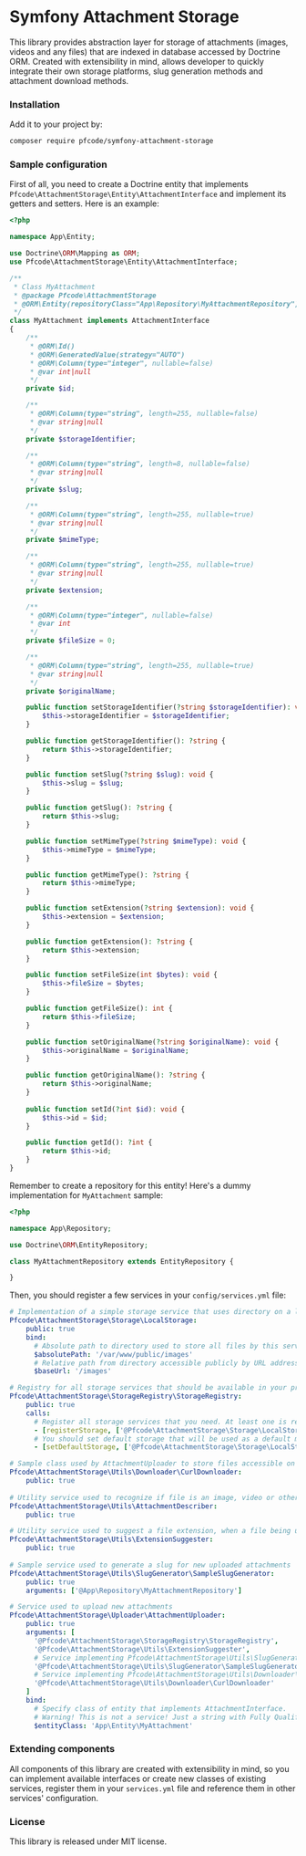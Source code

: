 # Symfony Attachment Storage
This library provides abstraction layer for storage of attachments (images, videos and any files) that are indexed in 
database accessed by Doctrine ORM. Created with extensibility in mind, allows developer to quickly integrate their own
storage platforms, slug generation methods and attachment download methods.

### Installation
Add it to your project by:
```bash
composer require pfcode/symfony-attachment-storage
```

### Sample configuration
First of all, you need to create a Doctrine entity that implements `Pfcode\AttachmentStorage\Entity\AttachmentInterface` 
and implement its getters and setters. Here is an example:

```php
<?php

namespace App\Entity;

use Doctrine\ORM\Mapping as ORM;
use Pfcode\AttachmentStorage\Entity\AttachmentInterface;

/**
 * Class MyAttachment
 * @package Pfcode\AttachmentStorage
 * @ORM\Entity(repositoryClass="App\Repository\MyAttachmentRepository")
 */
class MyAttachment implements AttachmentInterface
{
    /**
     * @ORM\Id()
     * @ORM\GeneratedValue(strategy="AUTO")
     * @ORM\Column(type="integer", nullable=false)
     * @var int|null
     */
    private $id;

    /**
     * @ORM\Column(type="string", length=255, nullable=false)
     * @var string|null
     */
    private $storageIdentifier;

    /**
     * @ORM\Column(type="string", length=8, nullable=false)
     * @var string|null
     */
    private $slug;

    /**
     * @ORM\Column(type="string", length=255, nullable=true)
     * @var string|null
     */
    private $mimeType;

    /**
     * @ORM\Column(type="string", length=255, nullable=true)
     * @var string|null
     */
    private $extension;

    /**
     * @ORM\Column(type="integer", nullable=false)
     * @var int
     */
    private $fileSize = 0;

    /**
     * @ORM\Column(type="string", length=255, nullable=true)
     * @var string|null
     */
    private $originalName;

    public function setStorageIdentifier(?string $storageIdentifier): void {
        $this->storageIdentifier = $storageIdentifier;
    }

    public function getStorageIdentifier(): ?string {
        return $this->storageIdentifier;
    }

    public function setSlug(?string $slug): void {
        $this->slug = $slug;
    }

    public function getSlug(): ?string {
        return $this->slug;
    }

    public function setMimeType(?string $mimeType): void {
        $this->mimeType = $mimeType;
    }

    public function getMimeType(): ?string {
        return $this->mimeType;
    }

    public function setExtension(?string $extension): void {
        $this->extension = $extension;
    }

    public function getExtension(): ?string {
        return $this->extension;
    }

    public function setFileSize(int $bytes): void {
        $this->fileSize = $bytes;
    }

    public function getFileSize(): int {
        return $this->fileSize;
    }

    public function setOriginalName(?string $originalName): void {
        $this->originalName = $originalName;
    }

    public function getOriginalName(): ?string {
        return $this->originalName;
    }
    
    public function setId(?int $id): void {
        $this->id = $id;    
    }   

    public function getId(): ?int {
        return $this->id;
    }
}
```

Remember to create a repository for this entity! Here's a dummy implementation for `MyAttachment` sample:
```php
<?php

namespace App\Repository;

use Doctrine\ORM\EntityRepository;

class MyAttachmentRepository extends EntityRepository {

}
```

Then, you should register a few services in your `config/services.yml` file:
```yaml
# Implementation of a simple storage service that uses directory on a local machine that is accessible publicly by URL
Pfcode\AttachmentStorage\Storage\LocalStorage:
    public: true
    bind:
      # Absolute path to directory used to store all files by this service 
      $absolutePath: '/var/www/public/images'
      # Relative path from directory accessible publicly by URL address in browser
      $baseUrl: '/images'

# Registry for all storage services that should be available in your project
Pfcode\AttachmentStorage\StorageRegistry\StorageRegistry:
    public: true
    calls: 
      # Register all storage services that you need. At least one is required
      - [registerStorage, ['@Pfcode\AttachmentStorage\Storage\LocalStorage']]
      # You should set default storage that will be used as a default method for uploading
      - [setDefaultStorage, ['@Pfcode\AttachmentStorage\Storage\LocalStorage']]

# Sample class used by AttachmentUploader to store files accessible on remote servers by URL
Pfcode\AttachmentStorage\Utils\Downloader\CurlDownloader:
    public: true
    
# Utility service used to recognize if file is an image, video or other type
Pfcode\AttachmentStorage\Utils\AttachmentDescriber:
    public: true

# Utility service used to suggest a file extension, when a file being uploaded doesn't have one
Pfcode\AttachmentStorage\Utils\ExtensionSuggester:
    public: true
    
# Sample service used to generate a slug for new uploaded attachments 
Pfcode\AttachmentStorage\Utils\SlugGenerator\SampleSlugGenerator:
    public: true
    arguments: ['@App\Repository\MyAttachmentRepository']

# Service used to upload new attachments
Pfcode\AttachmentStorage\Uploader\AttachmentUploader:
    public: true
    arguments: [
      '@Pfcode\AttachmentStorage\StorageRegistry\StorageRegistry', 
      '@Pfcode\AttachmentStorage\Utils\ExtensionSuggester',
      # Service implementing Pfcode\AttachmentStorage\Utils\SlugGenerator\SlugGeneratorInterface
      '@Pfcode\AttachmentStorage\Utils\SlugGenerator\SampleSlugGenerator',
      # Service implementing Pfcode\AttachmentStorage\Utils\Downloader\DownloaderInterface
      '@Pfcode\AttachmentStorage\Utils\Downloader\CurlDownloader'
    ]
    bind:
      # Specify class of entity that implements AttachmentInterface.
      # Warning! This is not a service! Just a string with Fully Qualified Class Name
      $entityClass: 'App\Entity\MyAttachment'
```

### Extending components
All components of this library are created with extensibility in mind, so you can implement available interfaces or
create new classes of existing services, register them in your `services.yml` file and reference them in other
services' configuration.

### License
This library is released under MIT license. 